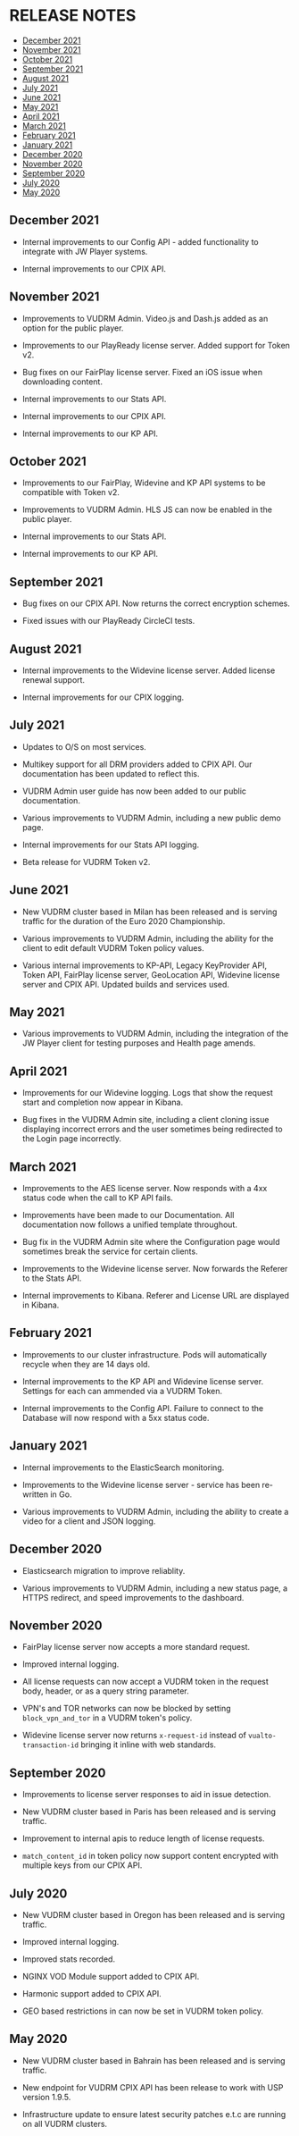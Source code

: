 # RELEASE NOTES 

* [December 2021](#december-2021)
* [November 2021](#november-2021)
* [October 2021](#october-2021)
* [September 2021](#september-2021)
* [August 2021](#august-2021)
* [July 2021](#july-2021)
* [June 2021](#june-2021)
* [May 2021](#may-2021)
* [April 2021](#april-2021)
* [March 2021](#march-2021)
* [February 2021](#february-2021)
* [January 2021](#january-2021)
* [December 2020](#december-2020)
* [November 2020](#november-2020)
* [September 2020](#september-2020)
* [July 2020](#july-2020)
* [May 2020](#may-2020)

## December 2021

* Internal improvements to our Config API - added functionality to integrate with JW Player systems.

* Internal improvements to our CPIX API.

## November 2021

* Improvements to VUDRM Admin. Video.js and Dash.js added as an option for the public player.

* Improvements to our PlayReady license server. Added support for Token v2.

* Bug fixes on our FairPlay license server. Fixed an iOS issue when downloading content.

* Internal improvements to our Stats API.

* Internal improvements to our CPIX API.

* Internal improvements to our KP API.

## October 2021

* Improvements to our FairPlay, Widevine and KP API systems to be compatible with Token v2.

* Improvements to VUDRM Admin. HLS JS can now be enabled in the public player.

* Internal improvements to our Stats API.

* Internal improvements to our KP API.

## September 2021

* Bug fixes on our CPIX API. Now returns the correct encryption schemes.

* Fixed issues with our PlayReady CircleCI tests.

## August 2021

* Internal improvements to the Widevine license server. Added license renewal support.

* Internal improvements for our CPIX logging.

## July 2021

* Updates to O/S on most services.

* Multikey support for all DRM providers added to CPIX API. Our documentation has been updated to reflect this.

* VUDRM Admin user guide has now been added to our public documentation.

* Various improvements to VUDRM Admin, including a new public demo page.

* Internal improvements for our Stats API logging.

* Beta release for VUDRM Token v2.

## June 2021

* New VUDRM cluster based in Milan has been released and is serving traffic for the duration of the Euro 2020 Championship.

* Various improvements to VUDRM Admin, including the ability for the client to edit default VUDRM Token policy values.

* Various internal improvements to KP-API, Legacy KeyProvider API, Token API, FairPlay license server, GeoLocation API, Widevine license server and CPIX API. Updated builds and services used.   

## May 2021

* Various improvements to VUDRM Admin, including the integration of the JW Player client for testing purposes and Health page amends.

## April 2021

* Improvements for our Widevine logging. Logs that show the request start and completion now appear in Kibana.

* Bug fixes in the VUDRM Admin site, including a client cloning issue displaying incorrect errors and the user sometimes being redirected to the Login page incorrectly.

## March 2021

* Improvements to the AES license server. Now responds with a 4xx status code when the call to KP API fails.

* Improvements have been made to our Documentation. All documentation now follows a unified template throughout.

* Bug fix in the VUDRM Admin site where the Configuration page would sometimes break the service for certain clients.

* Improvements to the Widevine license server. Now forwards the Referer to the Stats API.

* Internal improvements to Kibana. Referer and License URL are displayed in Kibana.

## February 2021

* Improvements to our cluster infrastructure. Pods will automatically recycle when they are 14 days old.

* Internal improvements to the KP API and Widevine license server. Settings for each can ammended via a VUDRM Token.

* Internal improvements to the Config API. Failure to connect to the Database will now respond with a 5xx status code.

## January 2021

* Internal improvements to the ElasticSearch monitoring.

* Improvements to the Widevine license server - service has been re-written in Go.

* Various improvements to VUDRM Admin, including the ability to create a video for a client and JSON logging.

## December 2020 

* Elasticsearch migration to improve reliablity.

* Various improvements to VUDRM Admin, including a new status page, a HTTPS redirect, and speed improvements to the dashboard. 

## November 2020

* FairPlay license server now accepts a more standard request.

* Improved internal logging.

* All license requests can now accept a VUDRM token in the request body, header, or as a query string parameter.

* VPN's and TOR networks can now be blocked by setting `block_vpn_and_tor` in a VUDRM token's policy.

* Widevine license server now returns `x-request-id` instead of `vualto-transaction-id` bringing it inline with web standards.

## September 2020

* Improvements to license server responses to aid in issue detection.

* New VUDRM cluster based in Paris has been released and is serving traffic.

* Improvement to internal apis to reduce length of license requests.

* `match_content_id` in token policy now support content encrypted with multiple keys from our CPIX API.

## July 2020

* New VUDRM cluster based in Oregon has been released and is serving traffic.

* Improved internal logging.

* Improved stats recorded.

* NGINX VOD Module support added to CPIX API.

* Harmonic support added to CPIX API.

* GEO based restrictions in can now be set in VUDRM token policy.

## May 2020

* New VUDRM cluster based in Bahrain has been released and is serving traffic.

* New endpoint for VUDRM CPIX API has been release to work with USP version 1.9.5.

* Infrastructure update to ensure latest security patches e.t.c are running on all VUDRM clusters.
